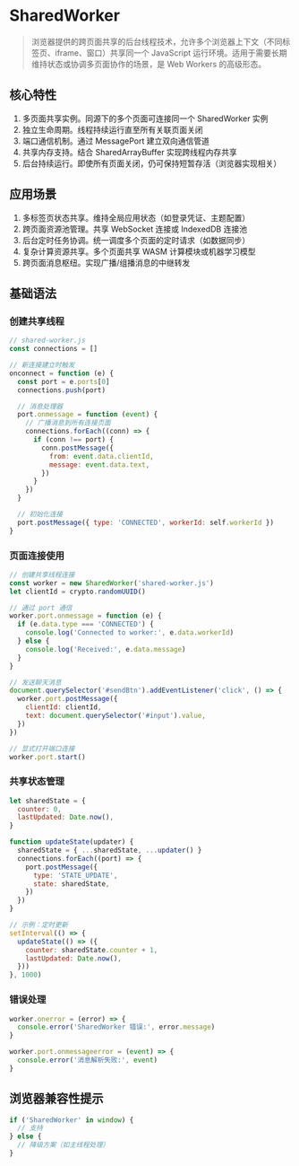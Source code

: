 # SharedWorker

> 浏览器提供的跨页面共享的后台线程技术，允许多个浏览器上下文（不同标签页、iframe、窗口）共享同一个 JavaScript
> 运行环境。适用于需要长期维持状态或协调多页面协作的场景，是 Web Workers 的高级形态。

## 核心特性

1. 多页面共享实例。同源下的多个页面可连接同一个 SharedWorker 实例
2. 独立生命周期。线程持续运行直至所有关联页面关闭
3. 端口通信机制。通过 MessagePort 建立双向通信管道
4. 共享内存支持。结合 SharedArrayBuffer 实现跨线程内存共享
5. 后台持续运行。即使所有页面关闭，仍可保持短暂存活（浏览器实现相关）

## 应用场景

1. 多标签页状态共享。维持全局应用状态（如登录凭证、主题配置）
2. 跨页面资源池管理。共享 WebSocket 连接或 IndexedDB 连接池
3. 后台定时任务协调。统一调度多个页面的定时请求（如数据同步）
4. 复杂计算资源共享。多个页面共享 WASM 计算模块或机器学习模型
5. 跨页面消息枢纽。实现广播/组播消息的中继转发

## 基础语法

### 创建共享线程

```js
// shared-worker.js
const connections = []

// 新连接建立时触发
onconnect = function (e) {
  const port = e.ports[0]
  connections.push(port)

  // 消息处理器
  port.onmessage = function (event) {
    // 广播消息到所有连接页面
    connections.forEach((conn) => {
      if (conn !== port) {
        conn.postMessage({
          from: event.data.clientId,
          message: event.data.text,
        })
      }
    })
  }

  // 初始化连接
  port.postMessage({ type: 'CONNECTED', workerId: self.workerId })
}
```

### 页面连接使用

```js
// 创建共享线程连接
const worker = new SharedWorker('shared-worker.js')
let clientId = crypto.randomUUID()

// 通过 port 通信
worker.port.onmessage = function (e) {
  if (e.data.type === 'CONNECTED') {
    console.log('Connected to worker:', e.data.workerId)
  } else {
    console.log('Received:', e.data.message)
  }
}

// 发送聊天消息
document.querySelector('#sendBtn').addEventListener('click', () => {
  worker.port.postMessage({
    clientId: clientId,
    text: document.querySelector('#input').value,
  })
})

// 显式打开端口连接
worker.port.start()
```

### 共享状态管理

```js
let sharedState = {
  counter: 0,
  lastUpdated: Date.now(),
}

function updateState(updater) {
  sharedState = { ...sharedState, ...updater() }
  connections.forEach((port) => {
    port.postMessage({
      type: 'STATE_UPDATE',
      state: sharedState,
    })
  })
}

// 示例：定时更新
setInterval(() => {
  updateState(() => ({
    counter: sharedState.counter + 1,
    lastUpdated: Date.now(),
  }))
}, 1000)
```

### 错误处理

```js
worker.onerror = (error) => {
  console.error('SharedWorker 错误:', error.message)
}

worker.port.onmessageerror = (event) => {
  console.error('消息解析失败:', event)
}
```

## 浏览器兼容性提示

```js
if ('SharedWorker' in window) {
  // 支持
} else {
  // 降级方案（如主线程处理）
}
```
